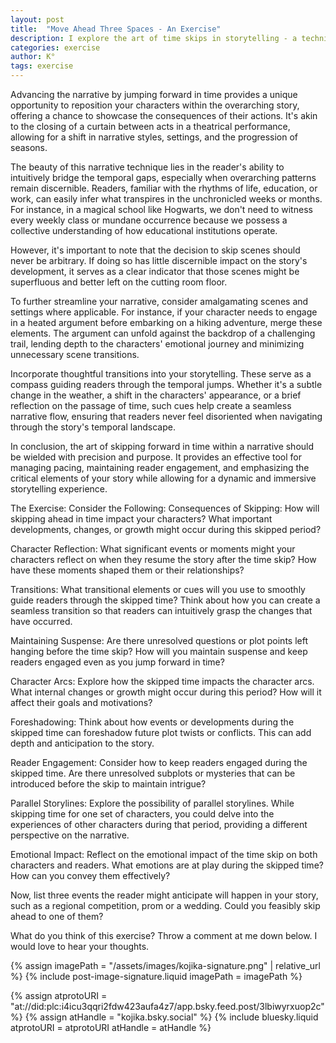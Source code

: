 ```yaml
---
layout: post
title:  "Move Ahead Three Spaces - An Exercise"
description: I explore the art of time skips in storytelling - a technique that, when used strategically, can enhance narrative flow and highlight character development. Like a theatrical intermission, these temporal jumps allow readers to intuitively fill in gaps while focusing on crucial story moments. I emphasize the importance of purposeful skips, thoughtful transitions, and scene consolidation to maintain narrative momentum. Through various prompts, I examine how skipping forward can impact character arcs, maintain suspense, and create emotional resonance, while avoiding unnecessary scene transitions that might bog down the story.
categories: exercise
author: K°
tags: exercise
---
```


Advancing the narrative by jumping forward in time provides a unique opportunity to reposition your characters within the overarching story, offering a chance to showcase the consequences of their actions. It's akin to the closing of a curtain between acts in a theatrical performance, allowing for a shift in narrative styles, settings, and the progression of seasons.

The beauty of this narrative technique lies in the reader's ability to intuitively bridge the temporal gaps, especially when overarching patterns remain discernible. Readers, familiar with the rhythms of life, education, or work, can easily infer what transpires in the unchronicled weeks or months. For instance, in a magical school like Hogwarts, we don't need to witness every weekly class or mundane occurrence because we possess a collective understanding of how educational institutions operate.

However, it's important to note that the decision to skip scenes should never be arbitrary. If doing so has little discernible impact on the story's development, it serves as a clear indicator that those scenes might be superfluous and better left on the cutting room floor.

To further streamline your narrative, consider amalgamating scenes and settings where applicable. For instance, if your character needs to engage in a heated argument before embarking on a hiking adventure, merge these elements. The argument can unfold against the backdrop of a challenging trail, lending depth to the characters' emotional journey and minimizing unnecessary scene transitions.

Incorporate thoughtful transitions into your storytelling. These serve as a compass guiding readers through the temporal jumps. Whether it's a subtle change in the weather, a shift in the characters' appearance, or a brief reflection on the passage of time, such cues help create a seamless narrative flow, ensuring that readers never feel disoriented when navigating through the story's temporal landscape.

In conclusion, the art of skipping forward in time within a narrative should be wielded with precision and purpose. It provides an effective tool for managing pacing, maintaining reader engagement, and emphasizing the critical elements of your story while allowing for a dynamic and immersive storytelling experience.

The Exercise:
Consider the Following:
Consequences of Skipping: How will skipping ahead in time impact your characters? What important developments, changes, or growth might occur during this skipped period?

Character Reflection: What significant events or moments might your characters reflect on when they resume the story after the time skip? How have these moments shaped them or their relationships?

Transitions: What transitional elements or cues will you use to smoothly guide readers through the skipped time? Think about how you can create a seamless transition so that readers can intuitively grasp the changes that have occurred.

Maintaining Suspense: Are there unresolved questions or plot points left hanging before the time skip? How will you maintain suspense and keep readers engaged even as you jump forward in time?

Character Arcs: Explore how the skipped time impacts the character arcs. What internal changes or growth might occur during this period? How will it affect their goals and motivations?

Foreshadowing: Think about how events or developments during the skipped time can foreshadow future plot twists or conflicts. This can add depth and anticipation to the story.

Reader Engagement: Consider how to keep readers engaged during the skipped time. Are there unresolved subplots or mysteries that can be introduced before the skip to maintain intrigue?

Parallel Storylines: Explore the possibility of parallel storylines. While skipping time for one set of characters, you could delve into the experiences of other characters during that period, providing a different perspective on the narrative.

Emotional Impact: Reflect on the emotional impact of the time skip on both characters and readers. What emotions are at play during the skipped time? How can you convey them effectively?

Now, list three events the reader might anticipate will happen in your story, such as a regional competition, prom or a wedding. Could you feasibly skip ahead to one of them?

What do you think of this exercise? Throw a comment at me down below. I would love to hear your thoughts.

<!-- signature -->
{% assign imagePath = "/assets/images/kojika-signature.png" | relative_url %}
{% include post-image-signature.liquid imagePath = imagePath %}

<!-- comments -->
{% assign atprotoURI = "at://did:plc:i4icu3qqri2fdw423aufa4z7/app.bsky.feed.post/3lbiwyrxuop2c" %}
{% assign atHandle = "kojika.bsky.social" %}
{% include bluesky.liquid atprotoURI = atprotoURI atHandle = atHandle %}